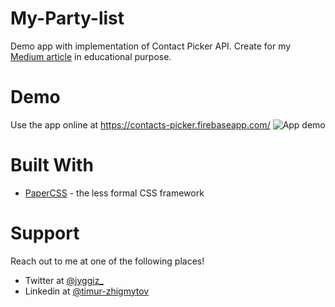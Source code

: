 # My-Party-list
Demo app with implementation of Contact Picker API. Create for my [Medium article](https://levelup.gitconnected.com/how-to-use-contacts-list-in-your-web-application-f002fc2c0e6c) in educational purpose.

# Demo
Use the app online at https://contacts-picker.firebaseapp.com/
![App demo](public/app_demo.gif)

# Built With
* [PaperCSS](https://www.getpapercss.com/) - the less formal CSS framework

# Support
Reach out to me at one of the following places!
* Twitter at [@jyggiz_](https://twitter.com/jyggiz_)
* Linkedin at [@timur-zhigmytov](https://www.linkedin.com/in/timur-zhigmytov/)


